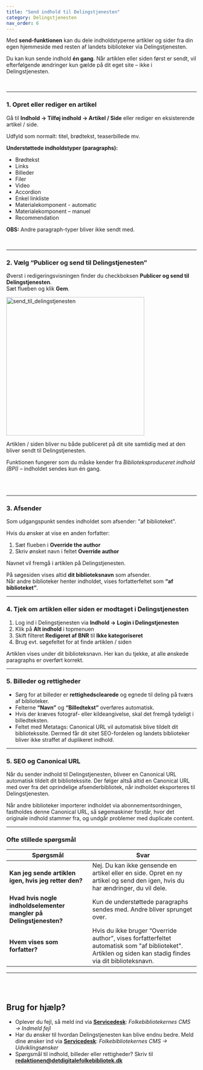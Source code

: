 ```yaml
---
title: "Send indhold til Delingstjenesten"
category: Delingstjenesten
nav_order: 6
---
```


Med **send-funktionen** kan du dele indholdstyperne artikler og sider fra din egen hjemmeside med resten af landets biblioteker via Delingstjenesten.

Du kan kun sende indhold **én gang**. Når artiklen eller siden først er sendt, vil efterfølgende ændringer kun gælde på dit eget site – ikke i Delingstjenesten.

<br>

---

### 1. Opret eller rediger en artikel

Gå til **Indhold → Tilføj indhold → Artikel / Side** eller rediger en eksisterende artikel / side.

Udfyld som normalt: titel, brødtekst, teaserbillede mv.

**Understøttede indholdstyper (paragraphs):**

- Brødtekst  
- Links  
- Billeder  
- Filer  
- Video  
- Accordion  
- Enkel linkliste  
- Materialekomponent - automatic
- Materialekomponent – manuel  
- Recommendation  

**OBS:** Andre paragraph-typer bliver ikke sendt med.

<br>

---

### 2. Vælg “Publicer og send til Delingstjenesten”

Øverst i redigeringsvisningen finder du checkboksen **Publicer og send til Delingstjenesten**.  
Sæt flueben og klik **Gem**.

<img width="365" alt="send_til_delingstjenesten" src="https://github.com/user-attachments/assets/bfd05a5e-c8cd-43a6-a73d-95de83dd0a48" />



Artiklen / siden bliver nu både publiceret på dit site samtidig med at den bliver sendt til Delingstjenesten.

Funktionen fungerer som du måske kender fra *Biblioteksproduceret indhold (BPI)* – indholdet sendes kun én gang.

<br>

<br> 


---

### 3. Afsender

Som udgangspunkt sendes indholdet som afsender: "af biblioteket".

Hvis du ønsker at vise en anden forfatter:

1. Sæt flueben i **Override the author**  
2. Skriv ønsket navn i feltet **Override author**

Navnet vil fremgå i artiklen på Delingstjenesten.

På søgesiden vises altid **dit biblioteksnavn** som afsender.  
Når andre biblioteker henter indholdet, vises forfatterfeltet som **“af biblioteket”**.


---

### 4. Tjek om artiklen eller siden er modtaget i Delingstjenesten

1. Log ind i Delingstjenesten via **Indhold → Login i Delingstjenesten**  
2. Klik på **Alt indhold** i topmenuen  
3. Skift filteret **Redigeret af BNR** til **Ikke kategoriseret**  
4. Brug evt. søgefeltet for at finde artiklen / siden

Artiklen vises under dit biblioteksnavn. Her kan du tjekke, at alle ønskede paragraphs er overført korrekt.


---

### 5. Billeder og rettigheder

- Sørg for at billeder er **rettighedsclearede** og egnede til deling på tværs af biblioteker.  
- Felterne **“Navn”** og **“Billedtekst”** overføres automatisk.  
- Hvis der kræves fotograf- eller kildeangivelse, skal det fremgå tydeligt i billedteksten.
- Feltet med Metatags: Canonical URL vil automatisk blive tildelt dit bibliotekssite. Dermed får dit sitet SEO-fordelen og landets biblioteker bliver ikke straffet af duplikeret indhold.


---
### 5. SEO og Canonical URL

Når du sender indhold til Delingstjenesten, bliveer en Canonical URL automatisk tildelt dit bibliotekssite. Der følger altså altid en Canonical URL med over fra det oprindelige afsenderbibliotek, når indholdet eksporteres til Delingstjenesten.

Når andre biblioteker importerer indholdet via abonnementsordningen, fastholdes denne Canonical URL, så søgemaskiner forstår, hvor det originale indhold stammer fra, og undgår problemer med duplicate content.

---

### Ofte stillede spørgsmål

| Spørgsmål | Svar |
|----------|------|
| **Kan jeg sende artiklen igen, hvis jeg retter den?** | Nej. Du kan ikke gensende en artikel eller en side. Opret en ny artikel og send den igen, hvis du har ændringer, du vil dele. |
| **Hvad hvis nogle indholdselementer mangler på Delingstjenesten?** | Kun de understøttede paragraphs sendes med. Andre bliver sprunget over. |
| **Hvem vises som forfatter?** | Hvis du ikke bruger “Override author”, vises forfatterfeltet automatisk som "af biblioteket". Artiklen og siden kan stadig findes via dit biblioteksnavn. |

---

<br><br>
## Brug for hjælp?
- Oplever du fejl, så meld ind via [**Servicedesk**](https://detdigitalefolkebibliotek.atlassian.net/servicedesk/customer/portals): *Folkebibliotekernes CMS → Indmeld fejl*
- Har du ønsker til hvordan Delingstjenesten kan blive endnu bedre. Meld dine ønsker ind via [**Servicedesk**](https://detdigitalefolkebibliotek.atlassian.net/servicedesk/customer/portals): *Folkebibliotekernes CMS → Udviklingsønsker*
- Spørgsmål til indhold, billeder eller rettigheder? Skriv til [**redaktionen@detdigitalefolkebibliotek.dk**](mailto:redaktionen@detdigitalefolkebibliotek.dk)
